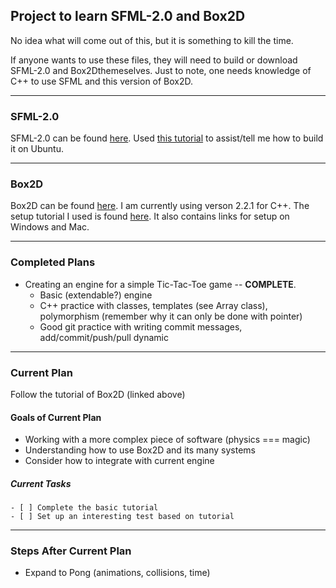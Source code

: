 ## Project to learn SFML-2.0 and Box2D ##

No idea what will come out of this, but it is something to kill the time.

If anyone wants to use these files, they will need to build or download SFML-2.0 and Box2Dthemeselves.
Just to note, one needs knowledge of C++ to use SFML and this version of Box2D.

---
### SFML-2.0 ###

SFML-2.0 can be found [here](http://www.sfml-dev.org/download/sfml/2.0/).
Used [this tutorial](http://sfmlcoder.wordpress.com/2011/08/16/building-sfml-2-0-with-make-for-gcc/) to assist/tell me how to build it on Ubuntu.

---
### Box2D ###

Box2D can be found [here](https://code.google.com/p/box2d/). I am currently using verson 2.2.1 for C++.
The setup tutorial I used is found [here](http://www.iforce2d.net/b2dtut/setup-linux). It also contains links for setup on Windows and Mac.

---
### Completed Plans ###

- Creating an engine for a simple Tic-Tac-Toe game -- **COMPLETE**.
  - Basic (extendable?) engine
  - C++ practice with classes, templates (see Array class), polymorphism (remember why it can only be done with pointer)
  - Good git practice with writing commit messages, add/commit/push/pull dynamic

---
### Current Plan ###

Follow the tutorial of Box2D (linked above)

#### Goals of Current Plan ####

- Working with a more complex piece of software (physics === magic)
- Understanding how to use Box2D and its many systems
- Consider how to integrate with current engine

##### Current Tasks #####
```
- [ ] Complete the basic tutorial
- [ ] Set up an interesting test based on tutorial
```
---
### Steps After Current Plan ###
- Expand to Pong (animations, collisions, time)
